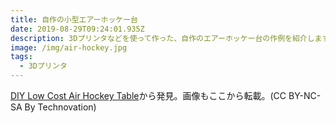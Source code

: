 ```yaml
---
title: 自作の小型エアーホッケー台
date: 2019-08-29T09:24:01.935Z
description: 3Dプリンタなどを使って作った、自作のエアーホッケー台の作例を紹介します。
image: /img/air-hockey.jpg
tags:
  - 3Dプリンタ
---
```

[DIY Low Cost Air Hockey Table](https://www.instructables.com/id/DIY-Low-Cost-Air-Hockey-Table/)から発見。画像もここから転載。(CC BY-NC-SA By Technovation)
